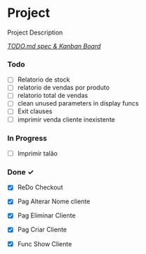 # Project

Project Description

<em>[TODO.md spec & Kanban Board](https://bit.ly/3fCwKfM)</em>

### Todo

- [ ] Relatorio de stock  
- [ ] relatorio de vendas por produto  
- [ ] relatorio total de vendas  
- [ ] clean unused parameters in display funcs  
- [ ] Exit clauses  
- [ ] imprimir venda cliente inexistente  

### In Progress

- [ ] Imprimir talão  

### Done ✓

- [x] ReDo Checkout  
- [x] Pag Alterar Nome cliente  
- [x] Pag Eliminar Cliente  
- [x] Pag Criar Cliente  
- [x] Func Show Cliente  

